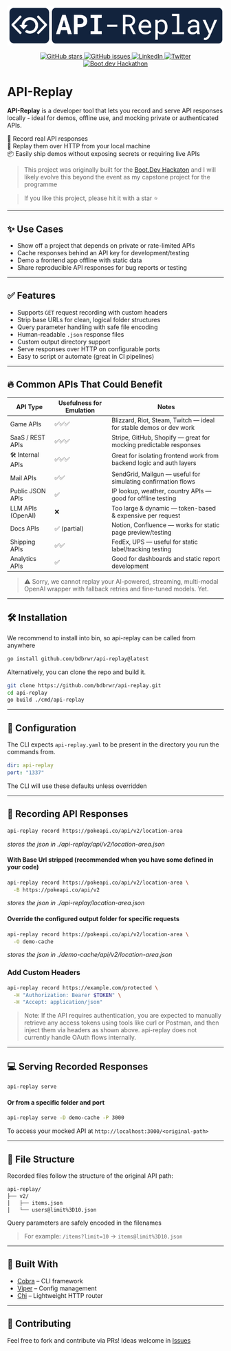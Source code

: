 <p align="center">
  <img src="assets/api-replay.png" alt="API Replay logo">
</p>

<p align="center">
  <a href="https://github.com/bdbrwr/api-replay/stargazers">
    <img src="https://img.shields.io/github/stars/bdbrwr/api-replay?style=social" alt="GitHub stars">
  </a>
  <a href="https://github.com/bdbrwr/api-replay/issues">
    <img src="https://img.shields.io/github/issues/bdbrwr/api-replay?color=blue" alt="GitHub issues">
  </a>
  <a href="https://www.linkedin.com/in/bdbrwr/">
    <img src="https://img.shields.io/badge/LinkedIn-Profile-blue?logo=linkedin&style=flat" alt="LinkedIn">
  </a>
  <a href="https://x.com/bdbrwr">
    <img src="https://img.shields.io/badge/Twitter-@bdbrwr-1DA1F2?logo=twitter&style=flat" alt="Twitter">
  </a>
  <a href="https://blog.boot.dev/news/hackathon-2025/">
    <img src="https://img.shields.io/badge/Boot.dev-Hackathon-A77618?logo=data:image/svg+xml;base64,PHN2ZyB3aWR0aD0iMzAiIGhlaWdodD0iMzAiIHZpZXdCb3g9IjAgMCAzMCAzMCIgZmlsbD0ibm9uZSIgeG1sbnM9Imh0dHA6Ly93d3cudzMu...." alt="Boot.dev Hackathon">
  </a>
</p>

# API-Replay

**API-Replay** is a developer tool that lets you record and serve API responses locally - ideal for demos, offline use, and mocking private or authenticated APIs.


🎯 Record real API responses  
🔁 Replay them over HTTP from your local machine  
📦 Easily ship demos without exposing secrets or requiring live APIs  

> This project was originally built for the [Boot.Dev Hackaton](https://boot.dev/) and I will likely evolve this beyond the event as my capstone project for the programme

> If you like this project, please hit it with a star ⭐

---

## ✨ Use Cases

- Show off a project that depends on private or rate-limited APIs
- Cache responses behind an API key for development/testing
- Demo a frontend app offline with static data
- Share reproducible API responses for bug reports or testing

---

## ✅ Features

- Supports `GET` request recording with custom headers
- Strip base URLs for clean, logical folder structures
- Query parameter handling with safe file encoding
- Human-readable `.json` response files
- Custom output directory support
- Serve responses over HTTP on configurable ports
- Easy to script or automate (great in CI pipelines)

---

## 🔥 Common APIs That Could Benefit

| API Type             | Usefulness for Emulation | Notes                                                                 |
|----------------------|---------------------------|-----------------------------------------------------------------------|
| Game APIs         | ✅✅✅                      | Blizzard, Riot, Steam, Twitch — ideal for stable demos or dev work   |
| SaaS / REST APIs  | ✅✅✅                      | Stripe, GitHub, Shopify — great for mocking predictable responses     |
| 🛠️ Internal APIs  | ✅✅✅                      | Great for isolating frontend work from backend logic and auth layers  |
| Mail APIs         | ✅✅                        | SendGrid, Mailgun — useful for simulating confirmation flows          |
| Public JSON APIs  | ✅                          | IP lookup, weather, country APIs — good for offline testing           |
| LLM APIs (OpenAI) | ❌                          | Too large & dynamic — token-based & expensive per request             |
| Docs APIs         | ✅ (partial)                | Notion, Confluence — works for static page preview/testing            |
| Shipping APIs     | ✅✅                        | FedEx, UPS — useful for static label/tracking testing                 |
| Analytics APIs    | ✅                          | Good for dashboards and static report development                     |

> ⚠️ Sorry, we cannot replay your AI-powered, streaming, multi-modal OpenAI wrapper with fallback retries and fine-tuned models. Yet.


---

## 🛠️ Installation

We recommend to install into bin, so api-replay can be called from anywhere

```bash
go install github.com/bdbrwr/api-replay@latest
```

Alternatively, you can clone the repo and build it. 
```bash
git clone https://github.com/bdbrwr/api-replay.git
cd api-replay
go build ./cmd/api-replay
```

---

## 🔧 Configuration
The CLI expects `api-replay.yaml` to be present in the directory you run the commands from. 

```yaml
dir: api-replay
port: "1337"
```
The CLI will use these defaults unless overridden

---

## 🧪 Recording API Responses
```bash
api-replay record https://pokeapi.co/api/v2/location-area
```
*stores the json in ./api-replay/api/v2/location-area.json*

#### With Base Url stripped (recommended when you have some defined in your code)
``` bash
api-replay record https://pokeapi.co/api/v2/location-area \
  -B https://pokeapi.co/api/v2
```
*stores the json in ./api-replay/location-area.json*

#### Override the configured output folder for specific requests
``` bash
api-replay record https://pokeapi.co/api/v2/location-area \
  -O demo-cache
```
*stores the json in ./demo-cache/api/v2/location-area.json*

### Add Custom Headers
``` bash
api-replay record https://example.com/protected \
  -H "Authorization: Bearer $TOKEN" \
  -H "Accept: application/json"
```

>Note: If the API requires authentication, you are expected to manually retrieve any access tokens using tools like curl or Postman, and then inject them via headers as shown above. api-replay does not currently handle OAuth flows internally.

---
## 💻 Serving Recorded Responses

```bash
api-replay serve
```

#### Or from a specific folder and port
```bash
api-replay serve -D demo-cache -P 3000
```

To access your mocked API at
`http://localhost:3000/<original-path>`

---
## 📁 File Structure
Recorded files follow the structure of the original API path:
```
api-replay/
├── v2/
│   ├── items.json
│   └── users@limit%3D10.json
```

Query parameters are safely encoded in the filenames
>For example:
`/items?limit=10` → `items@limit%3D10.json`

---

## 🧰 Built With

- [Cobra](https://github.com/spf13/cobra) – CLI framework
- [Viper](https://github.com/spf13/viper) – Config management
- [Chi](https://github.com/go-chi/chi) – Lightweight HTTP router

--- 
## 🤝 Contributing 
Feel free to fork and contribute via PRs!
Ideas welcome in [Issues](https://github.com/bdbrwr/api-replay/issues)
